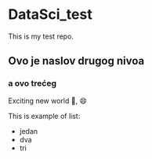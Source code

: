 # DataSci_test
This is my test repo.

## Ovo je naslov drugog nivoa
### a ovo trećeg
Exciting new world :dancer:, :smile:

This is example of list:
* jedan
* dva
* tri
 
